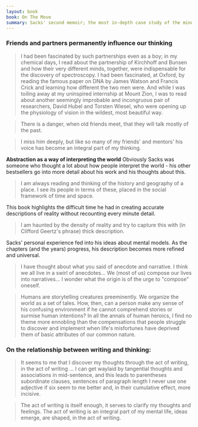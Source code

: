 ```yaml
---
layout: book
book: On The Move
summary: Sacks' second memoir; the most in-depth case study of the mind who produced several famouns books of case studies of his own neurological patients. 
---
```


### Friends and partners permanently influence our thinking

> I had been fascinated by such partnerships even as a boy; in my chemical days, I read about the partnership of Kirchhoff and Bunsen and how their very different minds, together, were indispensable for the discovery of spectroscopy. I had been fascinated, at Oxford, by reading the famous paper on DNA by James Watson and Francis Crick and learning how different the two men were. And while I was toiling away at my uninspired internship at Mount Zion, I was to read about another seemingly improbable and incongruous pair of researchers, David Hubel and Torsten Wiesel, who were opening up the physiology of vision in the wildest, most beautiful way.

> There is a danger, when old friends meet, that they will talk mostly of the past.

> I miss him deeply, but like so many of my friends' and mentors' his voice has become an integral part of my thinking.

**Abstraction as a way of interpreting the world** Obviously Sacks was someone who thought a lot about how people interpret the world - his other bestsellers go into more detail about his work and his thoughts about this. 

> I am always reading and thinking of the history and geography of a place. I see its people in terms of these, placed in the social framework of time and space.

This book highlights the difficult time he had in creating accurate descriptions of reality without recounting every minute detail. 

>  I am haunted by the density of reality and try to capture this with (in Clifford Geertz's phrase) thick description.  

Sacks' personal experience fed into his ideas about mental models. As the chapters (and the years) progress, his description becomes more refined and universal. 

> I have thought about what you said of anecdote and narrative. I think we all live in a swirl of anecdotes... We (most of us) compose our lives into narratives... I wonder what the origin is of the urge to "compose" oneself.

> Humans are storytelling creatures preeminently. We organize the world as a set of tales. How, then, can a person make any sense of his confusing environment if he cannot comprehend stories or surmise human intentions? In all the annals of human heroics, I find no theme more ennobling than the compensations that people struggle to discover and implement when life's misfortunes have deprived them of basic attributes of our common nature.

### On the relationship between writing and thinking:

> It seems to me that I discover my thoughts through the act of writing, in the act of writing ... I can get waylaid by tangential thoughts and associations in mid-sentence, and this leads to parentheses subordinate clauses, sentences of paragraph length I never use one adjective if six seem to me better and, in their cumulative effect, more incisive.

> The act of writing is itself enough, it serves to clarify my thoughts and feelings. The act of writing is an integral part of my mental life, ideas emerge, are shaped, in the act of writing.
